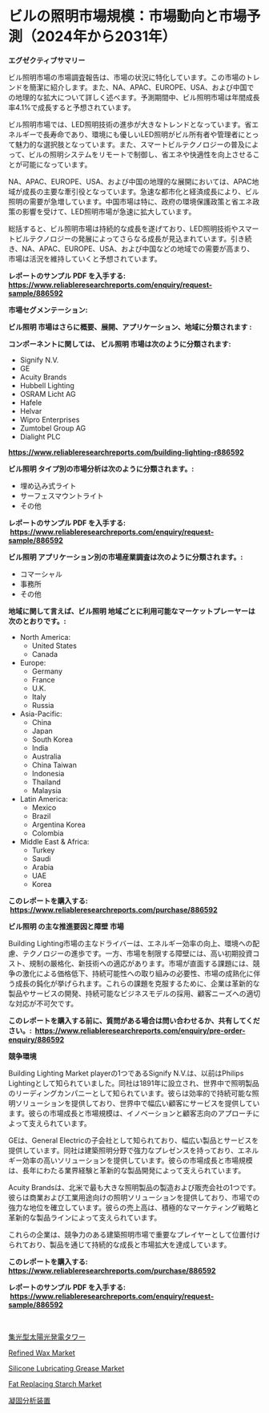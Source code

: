 <p><h1>ビルの照明市場規模：市場動向と市場予測（2024年から2031年）</h1></p><p><strong>エグゼクティブサマリー</strong></p>
<p><p>ビル照明市場の市場調査報告は、市場の状況に特化しています。この市場のトレンドを簡潔に紹介します。また、NA、APAC、EUROPE、USA、および中国での地理的な拡大について詳しく述べます。予測期間中、ビル照明市場は年間成長率4.1%で成長すると予想されています。</p><p>ビル照明市場では、LED照明技術の進歩が大きなトレンドとなっています。省エネルギーで長寿命であり、環境にも優しいLED照明がビル所有者や管理者にとって魅力的な選択肢となっています。また、スマートビルテクノロジーの普及によって、ビルの照明システムをリモートで制御し、省エネや快適性を向上させることが可能になっています。</p><p>NA、APAC、EUROPE、USA、および中国の地理的な展開においては、APAC地域が成長の主要な牽引役となっています。急速な都市化と経済成長により、ビル照明の需要が急増しています。中国市場は特に、政府の環境保護政策と省エネ政策の影響を受けて、LED照明市場が急速に拡大しています。</p><p>総括すると、ビル照明市場は持続的な成長を遂げており、LED照明技術やスマートビルテクノロジーの発展によってさらなる成長が見込まれています。引き続き、NA、APAC、EUROPE、USA、および中国などの地域での需要が高まり、市場は活況を維持していくと予想されています。</p></p>
<p><strong>レポートのサンプル PDF を入手する: <a href="https://www.reliableresearchreports.com/enquiry/request-sample/886592">https://www.reliableresearchreports.com/enquiry/request-sample/886592</a></strong></p>
<p><strong>市場セグメンテーション:</strong></p>
<p><strong> ビル照明 市場はさらに概要、展開、アプリケーション、地域に分類されます :</strong></p>
<p><strong>コンポーネントに関しては、 ビル照明 市場は次のように分類されます: &nbsp;</strong></p>
<p><ul><li>Signify N.V.</li><li>GE</li><li>Acuity Brands</li><li>Hubbell Lighting</li><li>OSRAM Licht AG</li><li>Hafele</li><li>Helvar</li><li>Wipro Enterprises</li><li>Zumtobel Group AG</li><li>Dialight PLC</li></ul></p>
<p><strong><a href="https://www.reliableresearchreports.com/building-lighting-r886592">https://www.reliableresearchreports.com/building-lighting-r886592</a></strong></p>
<p><strong> ビル照明 タイプ別の市場分析は次のように分類されます。:</strong></p>
<p><ul><li>埋め込み式ライト</li><li>サーフェスマウントライト</li><li>その他</li></ul></p>
<p><strong>レポートのサンプル PDF を入手する: &nbsp;<a href="https://www.reliableresearchreports.com/enquiry/request-sample/886592">https://www.reliableresearchreports.com/enquiry/request-sample/886592</a></strong></p>
<p><strong> ビル照明 アプリケーション別の市場産業調査は次のように分類されます。:</strong></p>
<p><ul><li>コマーシャル</li><li>事務所</li><li>その他</li></ul></p>
<p><strong>地域に関して言えば、ビル照明 地域ごとに利用可能なマーケットプレーヤーは次のとおりです。:</strong></p>
<p><ul>
    <li>
        North America:
        <ul>
            <li>United States</li>
            <li>Canada</li>
        </ul>
    </li>
    <li>
        Europe:
        <ul>
            <li>Germany</li>
            <li>France</li>
            <li>U.K.</li>
            <li>Italy</li>
            <li>Russia</li>
        </ul>
    </li>
    <li>
        Asia-Pacific:
        <ul>
            <li>China</li>
            <li>Japan</li>
            <li>South Korea</li>
            <li>India</li>
            <li>Australia</li>
            <li>China Taiwan</li>
            <li>Indonesia</li>
            <li>Thailand</li>
            <li>Malaysia</li>
        </ul>
    </li>
    <li>
        Latin America:
        <ul>
            <li>Mexico</li>
            <li>Brazil</li>
            <li>Argentina Korea</li>
            <li>Colombia</li>
        </ul>
    </li>
    <li>
        Middle East & Africa:
        <ul>
            <li>Turkey</li>
            <li>Saudi</li>
            <li>Arabia</li>
            <li>UAE</li>
            <li>Korea</li>
        </ul>
    </li>
    </ul></p>
<p><strong>このレポートを購入する: &nbsp;<a href="https://www.reliableresearchreports.com/purchase/886592">https://www.reliableresearchreports.com/purchase/886592</a></strong></p>
<p><strong>ビル照明 の主な推進要因と障壁 市場</strong></p>
<p><p>Building Lighting市場の主なドライバーは、エネルギー効率の向上、環境への配慮、テクノロジーの進歩です。一方、市場を制限する障壁には、高い初期投資コスト、規制の厳格化、新技術への適応があります。市場が直面する課題には、競争の激化による価格低下、持続可能性への取り組みの必要性、市場の成熟化に伴う成長の鈍化が挙げられます。これらの課題を克服するために、企業は革新的な製品やサービスの開発、持続可能なビジネスモデルの採用、顧客ニーズへの適切な対応が不可欠です。</p></p>
<p><strong>このレポートを購入する前に、質問がある場合は問い合わせるか、共有してください。:&nbsp; <a href="https://www.reliableresearchreports.com/enquiry/pre-order-enquiry/886592">https://www.reliableresearchreports.com/enquiry/pre-order-enquiry/886592</a></strong></p>
<p><strong>競争環境</strong></p>
<p><p>Building Lighting Market playerの1つであるSignify N.V.は、以前はPhilips Lightingとして知られていました。同社は1891年に設立され、世界中で照明製品のリーディングカンパニーとして知られています。彼らは効率的で持続可能な照明ソリューションを提供しており、世界中で幅広い顧客にサービスを提供しています。彼らの市場成長と市場規模は、イノベーションと顧客志向のアプローチによって支えられています。</p><p>GEは、General Electricの子会社として知られており、幅広い製品とサービスを提供しています。同社は建築照明分野で強力なプレゼンスを持っており、エネルギー効率の高いソリューションを提供しています。彼らの市場成長と市場規模は、長年にわたる業界経験と革新的な製品開発によって支えられています。</p><p>Acuity Brandsは、北米で最も大きな照明製品の製造および販売会社の1つです。彼らは商業および工業用途向けの照明ソリューションを提供しており、市場での強力な地位を確立しています。彼らの売上高は、積極的なマーケティング戦略と革新的な製品ラインによって支えられています。</p><p>これらの企業は、競争力のある建築照明市場で重要なプレイヤーとして位置付けられており、製品を通じて持続的な成長と市場拡大を達成しています。</p></p>
<p><strong>このレポートを購入する: &nbsp; <a href="https://www.reliableresearchreports.com/purchase/886592">https://www.reliableresearchreports.com/purchase/886592</a></strong></p>
<p><strong>レポートのサンプル PDF を入手する: &nbsp;<a href="https://www.reliableresearchreports.com/enquiry/request-sample/886592">https://www.reliableresearchreports.com/enquiry/request-sample/886592</a></strong><strong></strong></p>
<p>&nbsp;</p>
<p><p><a href="https://github.com/mohamedbakry57/Market-Research-Report-List-3/blob/main/582916820045.md">集光型太陽光発電タワー</a></p><p><a href="https://issuu.com/reportprime-2/docs/refined-wax-market-size-2030.pptx">Refined Wax Market</a></p><p><a href="https://issuu.com/reportprime-2/docs/silicone-lubricating-grease-market-size-2030.pptx">Silicone Lubricating Grease Market</a></p><p><a href="https://github.com/arionmp/Market-Research-Report-List-2/blob/main/fat-replacing-starch-market.md">Fat Replacing Starch Market</a></p><p><a href="https://medium.com/@demarcuskuhlman/%E5%87%9D%E5%9B%BA%E5%88%86%E6%9E%90%E5%99%A8%E5%B8%82%E5%A0%B4-2031%E5%B9%B4%E3%81%BE%E3%81%A7%E3%81%AE%E5%8B%95%E5%90%91-%E4%BA%88%E6%B8%AC-%E7%AB%B6%E4%BA%89%E5%88%86%E6%9E%90-4d1b97b7afc9">凝固分析装置</a></p></p>